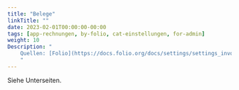 ```yaml
---
title: "Belege"
linkTitle: ""
date: 2023-02-01T00:00:00-00:00
tags: [app-rechnungen, by-folio, cat-einstellungen, for-admin]
weight: 10
Description: "
    Quellen: [Folio](https://docs.folio.org/docs/settings/settings_invoices/settings_invoices/#settings--invoices--batch-groups) <!-- & [GBV](https://info.gebev.de/display/FOLIOGBVEXTERN/Einstellungen+(Rechnungen):+Belege) -->
    "
---
```


Siehe Unterseiten.
